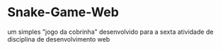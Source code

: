 # Snake-Game-Web
um simples "jogo da cobrinha" desenvolvido para a sexta atividade de disciplina de desenvolvimento web
